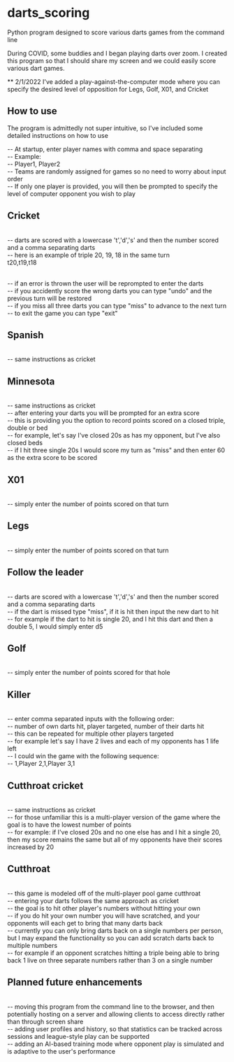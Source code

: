 # darts_scoring
Python program designed to score various darts games from the command line

During COVID, some buddies and I began playing darts over zoom. I created this program so that I should share my screen and we could easily score various dart games.

** 2/1/2022 I've added a play-against-the-computer mode where you can specify the desired level of opposition for Legs, Golf, X01, and Cricket

## How to use
The program is admittedly not super intuitive, so I've included some detailed instructions on how to use

-- At startup, enter player names with comma and space separating
<br> -- Example:
<br> -- Player1, Player2
<br> -- Teams are randomly assigned for games so no need to worry about input order
<br> -- If only one player is provided, you will then be prompted to specify the level of computer opponent you wish to play

## Cricket
<br> -- darts are scored with a lowercase 't','d','s' and then the number scored and a comma separating darts
<br> -- here is an example of triple 20, 19, 18 in the same turn
<br> t20,t19,t18

<br> -- if an error is thrown the user will be reprompted to enter the darts
<br> -- if you accidently score the wrong darts you can type "undo" and the previous turn will be restored
<br> -- if you miss all three darts you can type "miss" to advance to the next turn
<br> -- to exit the game you can type "exit"

## Spanish
<br> -- same instructions as cricket

## Minnesota
<br> -- same instructions as cricket
<br> -- after entering your darts you will be prompted for an extra score
<br> -- this is providing you the option to record points scored on a closed triple, double or bed
<br> -- for example, let's say I've closed 20s as has my opponent, but I've also closed beds
<br> -- if I hit three single 20s I would score my turn as "miss" and then enter 60 as the extra score to be scored

## X01
<br> -- simply enter the number of points scored on that turn

## Legs
<br> -- simply enter the number of points scored on that turn

## Follow the leader
<br> -- darts are scored with a lowercase 't','d','s' and then the number scored and a comma separating darts
<br> -- if the dart is missed type "miss", if it is hit then input the new dart to hit
<br> -- for example if the dart to hit is single 20, and I hit this dart and then a double 5, I would simply enter d5

## Golf
<br> -- simply enter the number of points scored for that hole

## Killer
<br> -- enter comma separated inputs with the following order:
<br> -- number of own darts hit, player targeted, number of their darts hit
<br> -- this can be repeated for multiple other players targeted
<br> -- for example let's say I have 2 lives and each of my opponents has 1 life left
<br> -- I could win the game with the following sequence:
<br> -- 1,Player 2,1,Player 3,1

## Cutthroat cricket
<br> -- same instructions as cricket
<br> -- for those unfamiliar this is a multi-player version of the game where the goal is to have the lowest number of points
<br> -- for example: if I've closed 20s and no one else has and I hit a single 20, then my score remains the same but all of my opponents have their scores increased by 20

## Cutthroat
<br> -- this game is modeled off of the multi-player pool game cutthroat
<br> -- entering your darts follows the same approach as cricket
<br> -- the goal is to hit other player's numbers without hitting your own
<br> -- if you do hit your own number you will have scratched, and your opponents will each get to bring that many darts back
<br> -- currently you can only bring darts back on a single numbers per person, but I may expand the functionality so you can add scratch darts back to multiple numbers
<br> -- for example if an opponent scratches hitting a triple being able to bring back 1 live on three separate numbers rather than 3 on a single number

## Planned future enhancements
<br> -- moving this program from the command line to the browser, and then potentially hosting on a server and allowing clients to access directly rather than through screen share
<br> -- adding user profiles and history, so that statistics can be tracked across sessions and league-style play can be supported
<br> -- adding an AI-based training mode where opponent play is simulated and is adaptive to the user's performance
